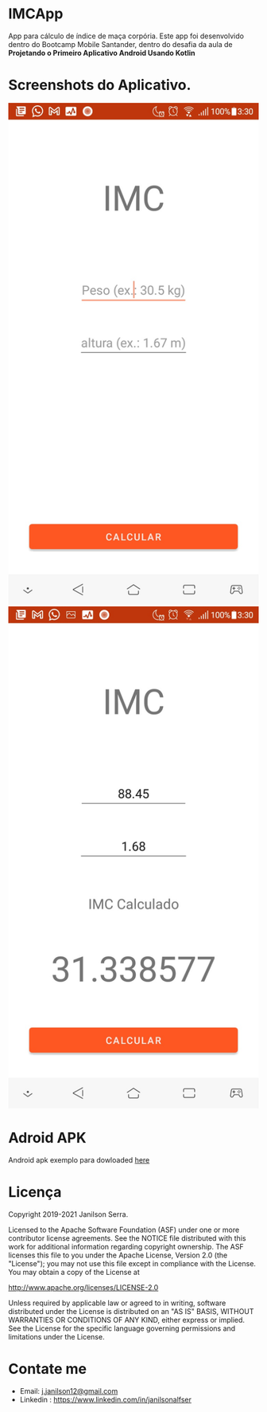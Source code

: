 # IMCApp
App para cálculo de índice de maça corpória.
Este app foi desenvolvido dentro do Bootcamp Mobile Santander, dentro do desafia da aula de **Projetando o Primeiro Aplicativo Android Usando Kotlin**

# Screenshots do Aplicativo.

![Snapshot0](./screenshots/home.jpeg)
![Snapshot02](./screenshots/result.jpeg)

# Adroid APK
Android apk exemplo para dowloaded [here](./exemple/app-debug.apk)

# Licença

Copyright 2019-2021 Janilson Serra.

Licensed to the Apache Software Foundation (ASF) under one or more contributor
license agreements.  See the NOTICE file distributed with this work for
additional information regarding copyright ownership.  The ASF licenses this
file to you under the Apache License, Version 2.0 (the "License"); you may not
use this file except in compliance with the License.  You may obtain a copy of
the License at

http://www.apache.org/licenses/LICENSE-2.0

Unless required by applicable law or agreed to in writing, software
distributed under the License is distributed on an "AS IS" BASIS, WITHOUT
WARRANTIES OR CONDITIONS OF ANY KIND, either express or implied.  See the
License for the specific language governing permissions and limitations under
the License.

# Contate me

- Email: j.janilson12@gmail.com
- Linkedin : https://www.linkedin.com/in/janilsonalfser